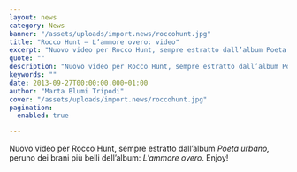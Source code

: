 ```yaml
---
layout: news
category: News
banner: "/assets/uploads/import.news/roccohunt.jpg"
title: "Rocco Hunt – L’ammore overo: video"
excerpt: "Nuovo video per Rocco Hunt, sempre estratto dall’album Poeta urbano, per uno dei brani più belli dell’album: L’ammore overo. Enjoy!  "
quote: ""
description: "Nuovo video per Rocco Hunt, sempre estratto dall’album Poeta urbano, per uno dei brani più belli dell’album: L’ammore overo. Enjoy!  "
keywords: ""
date: 2013-09-27T00:00:00.000+01:00
author: "Marta Blumi Tripodi"
cover: "/assets/uploads/import.news/roccohunt.jpg"
pagination:
  enabled: true

---
```


Nuovo video per Rocco Hunt, sempre estratto dall’album _Poeta urbano,_ peruno dei brani più belli dell’album: _L’ammore overo_. Enjoy!

  